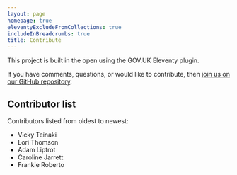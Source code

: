 ```yaml
---
layout: page
homepage: true
eleventyExcludeFromCollections: true
includeInBreadcrumbs: true
title: Contribute
---
```


This project is built in the open using the GOV.UK Eleventy plugin.

If you have comments, questions, or would like to contribute, then [join us on our GitHub repository](https://github.com/x-govuk/govuk-accessibility-mistakes-forms).

## Contributor list

Contributors listed from oldest to newest:

- Vicky Teinaki
- Lori Thomson
- Adam Liptrot
- Caroline Jarrett
- Frankie Roberto
